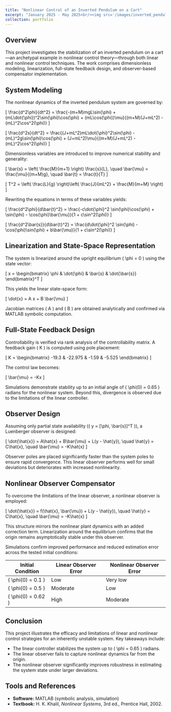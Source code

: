 ```yaml
---
title: "Nonlinear Control of an Inverted Pendulum on a Cart"
excerpt: "January 2025 - May 2025<br/><img src='/images/inverted_pendulum_nlonls_oc_0.62.gif' alt='inverted_pendulum' style='max-width:100%; height:auto; width:450px;'>"
collection: portfolio
---
```


## Overview

This project investigates the stabilization of an inverted pendulum on a cart—an archetypal example in nonlinear control theory—through both linear and nonlinear control techniques. The work comprises dimensionless modeling, linearization, full-state feedback design, and observer-based compensator implementation.

## System Modeling

The nonlinear dynamics of the inverted pendulum system are governed by:

\[
\frac{d^2\phi}{dt^2} = \frac{-(m+M)mgL\sin(\phi) + (mL\dot{\phi})^2\sin(\phi)\cos(\phi) + (mL\cos(\phi))\mu}{(m+M)(J+mL^2) - (mL)^2\cos^2(\phi)}
\]

\[
\frac{d^2s}{dt^2} = \frac{(J+mL^2)mL\dot{\phi}^2\sin(\phi) - (mL)^2g\sin(\phi)\cos(\phi) + (J+mL^2)\mu}{(m+M)(J+mL^2) - (mL)^2\cos^2(\phi)}
\]

Dimensionless variables are introduced to improve numerical stability and generality:

\[
\bar{s} = \left( \frac{M}{m+1} \right) \frac{s}{L}, \quad \bar{\mu} = \frac{\mu}{(m+M)g}, \quad \bar{t} = \frac{t}{T}
\]

\[
T^2 = \left( \frac{L}{g} \right)\left( \frac{J}{mL^2} + \frac{M}{m+M} \right)
\]

Rewriting the equations in terms of these variables yields:

\[
\frac{d^2\phi}{d\bar{t}^2} = \frac{-c\dot{\phi}^2 \sin(\phi)\cos(\phi) + \sin(\phi) - \cos(\phi)\bar{\mu}}{1 + c\sin^2(\phi)}
\]

\[
\frac{d^2\bar{s}}{d\bar{t}^2} = \frac{d\dot{\phi}^2 \sin(\phi) - \cos(\phi)\sin(\phi) + b\bar{\mu}}{1 + c\sin^2(\phi)}
\]

## Linearization and State-Space Representation

The system is linearized around the upright equilibrium \( \phi = 0 \) using the state vector:

\[
x = \begin{bmatrix} \phi & \dot{\phi} & \bar{s} & \dot{\bar{s}} \end{bmatrix}^T
\]

This yields the linear state-space form:

\[
\dot{x} = A x + B \bar{\mu}
\]

Jacobian matrices \( A \) and \( B \) are obtained analytically and confirmed via MATLAB symbolic computation.

## Full-State Feedback Design

Controllability is verified via rank analysis of the controllability matrix. A feedback gain \( K \) is computed using pole placement:

\[
K = \begin{bmatrix} -19.3 & -22.975 & -1.59 & -5.525 \end{bmatrix}
\]

The control law becomes:

\[
\bar{\mu} = -Kx
\]

Simulations demonstrate stability up to an initial angle of \( \phi(0) = 0.65 \) radians for the nonlinear system. Beyond this, divergence is observed due to the limitations of the linear controller.

## Observer Design

Assuming only partial state availability (\( y = [\phi, \bar{s}]^T \)), a Luenberger observer is designed:

\[
\dot{\hat{x}} = A\hat{x} + B\bar{\mu} + L(y - \hat{y}), \quad \hat{y} = C\hat{x}, \quad \bar{\mu} = -K\hat{x}
\]

Observer poles are placed significantly faster than the system poles to ensure rapid convergence. This linear observer performs well for small deviations but deteriorates with increased nonlinearity.

## Nonlinear Observer Compensator

To overcome the limitations of the linear observer, a nonlinear observer is employed:

\[
\dot{\hat{x}} = f(\hat{x}, \bar{\mu}) + L(y - \hat{y}), \quad \hat{y} = C\hat{x}, \quad \bar{\mu} = -K\hat{x}
\]

This structure mirrors the nonlinear plant dynamics with an added correction term. Linearization around the equilibrium confirms that the origin remains asymptotically stable under this observer.

Simulations confirm improved performance and reduced estimation error across the tested initial conditions:

| Initial Condition | Linear Observer Error | Nonlinear Observer Error |
|------------------|-----------------------|---------------------------|
| \( \phi(0) = 0.1 \) | Low | Very low |
| \( \phi(0) = 0.5 \) | Moderate | Low |
| \( \phi(0) = 0.62 \) | High | Moderate |

## Conclusion

This project illustrates the efficacy and limitations of linear and nonlinear control strategies for an inherently unstable system. Key takeaways include:

- The linear controller stabilizes the system up to \( \phi = 0.65 \) radians.
- The linear observer fails to capture nonlinear dynamics far from the origin.
- The nonlinear observer significantly improves robustness in estimating the system state under larger deviations.

## Tools and References

- **Software:** MATLAB (symbolic analysis, simulation)
- **Textbook:** H. K. Khalil, *Nonlinear Systems*, 3rd ed., Prentice Hall, 2002.
